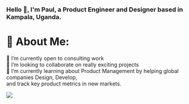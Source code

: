 ### Hello 👋, I'm Paul, a Product Engineer and Designer based in Kampala, Uganda.

# 💫 About Me:
🔭 I’m currently open to consulting work<br>👥 I’m looking to collaborate on really exciting projects<br>🌱 I’m currently learning about Product Management by helping global companies Design, Develop, <br> and track key product metrics in new markets.<br> 

[![](https://visitcount.itsvg.in/api?id=PaulSebalu&icon=5&color=8)](https://visitcount.itsvg.in)

<!-- Proudly created with GPRM ( https://gprm.itsvg.in ) -->

